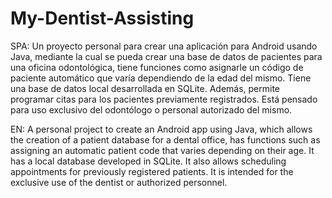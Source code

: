 # My-Dentist-Assisting

SPA: Un proyecto personal para crear una aplicación para Android usando Java, mediante la cual se pueda crear una base de datos de pacientes para una oficina 
odontológica, tiene funciones como asignarle un código de paciente automático que varía dependiendo de la edad del mismo. Tiene una base de datos local desarrollada 
en SQLite. Además, permite programar citas para los pacientes previamente registrados. Está pensado para uso exclusivo del odontólogo o personal autorizado del mismo.

EN: A personal project to create an Android app using Java, which allows the creation of a patient database for a dental office, has functions such as assigning an 
automatic patient code that varies depending on their age. It has a local database developed in SQLite. It also allows scheduling appointments for previously 
registered patients. It is intended for the exclusive use of the dentist or authorized personnel.
